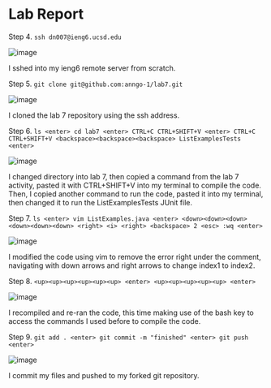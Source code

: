 # Lab Report

Step 4. `ssh dn007@ieng6.ucsd.edu`

![image](https://github.com/anngo-1/cse15l-lab-reports/assets/75955073/51db6f39-69da-4fd5-ba5e-7942f6494b9e)

I sshed into my ieng6 remote server from scratch.

Step 5. `git clone git@github.com:anngo-1/lab7.git`

![image](https://github.com/anngo-1/cse15l-lab-reports/assets/75955073/b8aea982-92f7-4b77-bea9-8d2ef828ea71)

I cloned the lab 7 repository using the ssh address. 

Step 6. `ls <enter> cd lab7 <enter> CTRL+C CTRL+SHIFT+V <enter> CTRL+C CTRL+SHIFT+V <backspace><backspace><backspace> ListExamplesTests
<enter>`

![image](https://github.com/anngo-1/cse15l-lab-reports/assets/75955073/c1a06533-caba-4cab-90ed-29e22341c85c)

I changed directory into lab 7, then copied a command from the lab 7 activity, pasted it with CTRL+SHIFT+V into my terminal to compile the code. Then, I copied another command to run the code, pasted it into my terminal, then changed it to run the ListExamplesTests JUnit file.

Step 7. `ls <enter> vim ListExamples.java <enter> <down><down><down><down><down><down> <right> <i> <right> <backspace> 2 <esc> :wq <enter>`

![image](https://github.com/anngo-1/cse15l-lab-reports/assets/75955073/8996144a-3a49-4fb8-940e-68e26ca8fb74)

I modified the code using vim to remove the error right under the comment, navigating with down arrows and right arrows to change index1 to index2.

Step 8. `<up><up><up><up><up><up> <enter> <up><up><up><up><up> <enter>`

![image](https://github.com/anngo-1/cse15l-lab-reports/assets/75955073/daa6c7ab-08c3-4689-8bcc-89539cc4640c)

I recompiled and re-ran the code, this time making use of the bash <up> key to access the commands I used before to compile the code. 

Step 9. `git add . <enter> git commit -m "finished" <enter> git push <enter>`

![image](https://github.com/anngo-1/cse15l-lab-reports/assets/75955073/d0e2e582-b412-4e14-b69e-38ff94dc0e2c)

I commit my files and pushed to my forked git repository.
